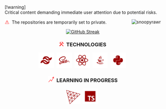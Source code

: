  [!warning]  
 Critical content demanding immediate user attention due to potential risks.

<p><img src="https://github.com/Snoopyrawr/Snoopyrawr/blob/main/notice-001.png" title="Tools" alt="Tools" width="15" height="15"/>&nbsp;  The repositories are temporarily set to private. <img align="right" src="https://komarev.com/ghpvc/?username=snoopyrawr&label=Visitors&color=9a0000&style=flat" alt="snoopyrawr" /> </p>

<p align="center">
<a href="https://git.io/streak-stats"><img src="https://streak-stats.demolab.com?user=Snoopyrawr&theme=shadow-red&border_radius=10&date_format=%5BY%20%5DM%20j" alt="GitHub Streak" /></a>
</p>

<h3 align="center">
<img src="https://github.com/Snoopyrawr/Snoopyrawr/blob/main/tools.png" title="Tools" alt="Tools" width="15" height="15"/>&nbsp; TECHNOLOGIES
</h3>

<p  align="center">
   <img src="https://github.com/Snoopyrawr/Snoopyrawr/blob/main/tailwind.png" title="Tailwind" alt="Tailwind" width="50" height="50"/>&nbsp;
   <img src="https://github.com/Snoopyrawr/Snoopyrawr/blob/main/sass.png" title="SASS" alt="SASS" width="50" height="50"/>&nbsp;
  <img src="https://github.com/Snoopyrawr/Snoopyrawr/blob/main/react.png" title="React" alt="React" width="50" height="50"/>&nbsp;
  <img src="https://github.com/Snoopyrawr/Snoopyrawr/blob/main/java.png" title="Java" alt="Java" width="50" height="50"/>&nbsp;
  <img src="https://github.com/Snoopyrawr/Snoopyrawr/blob/main/python.png" title="Python" alt="Python" width="50" height="50"/>&nbsp;
</p>

<h3 align="center">
<img src="https://github.com/Snoopyrawr/Snoopyrawr/blob/main/learning.png" title="Learning in Progress" alt="Learning in Progress" width="20" height="20"/>&nbsp; LEARNING IN PROGRESS
</h3>

<p  align="center">
   <img src="https://github.com/Snoopyrawr/Snoopyrawr/blob/main/three-js.png" title="Three.js" alt="Three.js" width="45" height="45"/>&nbsp;
   <img src="https://github.com/Snoopyrawr/Snoopyrawr/blob/main/typescript.png" title="Typescript" alt="Typescript" width="50" height="50"/>&nbsp;
</p>
